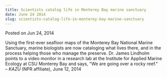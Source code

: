 ```yaml
---
title: Scientists catalog life in Monterey Bay marine sanctuary
date: June 24 2014
slug: scientists-catalog-life-in-monterey-bay-marine-sanctuary
---
```


 



<span class="date">Posted on Jun 24, 2014    </span>
<p>Using the first-ever seafloor maps of the Monterey Bay National
Marine Sanctuary, marine biologists are now cataloging what lives
there, and in the process helping those who manage the preserve.
Dr. James Lindholm points to a video monitor in a research lab at
the Institute for Applied Marine Ecology at CSU Monterey Bay and
says, &quot;We are going over a rocky reef.&quot;<br>
<em>&#x2013; KAZU</em> (NPR affiliate), June 12, 2014</br></p>





```
